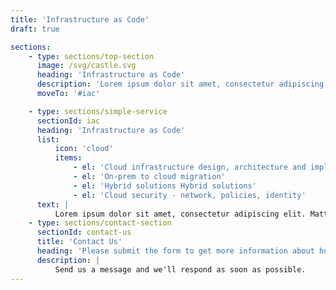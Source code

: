 ```yaml
---
title: 'Infrastructure as Code'
draft: true

sections:
    - type: sections/top-section
      image: /svg/castle.svg
      heading: 'Infrastructure as Code'
      description: 'Lorem ipsum dolor sit amet, consectetur adipiscing elit. Et at erat curabitur in interdum. Vitae augue semper in purus tincidunt lectus sed etiam. Amet morbi nibh aliquet.'
      moveTo: '#iac'

    - type: sections/simple-service
      sectionId: iac
      heading: 'Infrastructure as Code'
      list:
          icon: 'cloud'
          items:
              - el: 'Cloud infrastructure design, architecture and implementation from scratch'
              - el: 'On-prem to cloud migration'
              - el: 'Hybrid solutions Hybrid solutions'
              - el: 'Cloud security - network, policies, identity'
      text: |
          Lorem ipsum dolor sit amet, consectetur adipiscing elit. Mattis hendrerit diam adipiscing viverra quis. Quam amet, egestas molestie sagittis bibendum. Sit neque nullam in venenatis, vitae egestas felis quis nisl. Sed vitae nam tristique pulvinar lectus. Quam eu, at maecenas a tempor congue egestas tortor. Sit egestas odio a commodo suscipit. Egestas amet, purus ultrices in rhoncus ac pellentesque quis. Sed orci, vel erat est dolor, ut enim. Praesent egestas aliquet urna, bibendum viverra euismod lectus. Habitasse nisi, nulla lorem fermentum risus eleifend. A sit massa malesuada sodales augue praesent et malesuada. Egestas at rutrum est non sed porttitor diam. Sed bibendum id orci pellentesque cras condimentum justo, sit a. Nullam adipiscing mattis elit purus lorem. Euismod in amet at proin ultricies risus tellus, nisi, habitasse. Eget tellus egestas varius non quam ornare.
    - type: sections/contact-section
      sectionId: contact-us
      title: 'Contact Us'
      heading: 'Please submit the form to get more information about how we can be helpful'
      description: |
          Send us a message and we'll respond as soon as possible.
---
```

